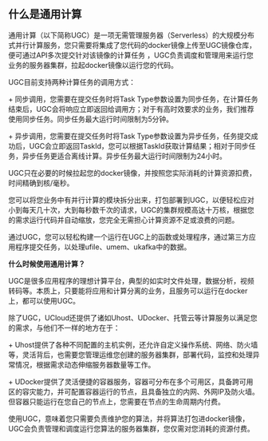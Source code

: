 

## 什么是通用计算

通用计算（以下简称UGC）是一项无需管理服务器（Serverless）的大规模分布式并行计算服务，您只需要将集成了您代码的docker镜像上传至UGC镜像仓库，便可通过API多次提交针对该镜像的计算任务
，UGC负责调度和管理用来运行您业务的服务器集群，拉起docker镜像以运行您的代码。

UGC目前支持两种计算任务的调用方式：

\+ 同步调用，您需要在提交任务时将Task
Type参数设置为同步任务，在计算任务结束后，UGC会将响应立即返回给调用方；对于有高时效要求的业务，我们推荐使用同步任务。同步任务最大运行时间限制为5分钟。

\+ 异步调用，您需要在提交任务时将Task
Type参数设置为异步任务，任务提交成功后，UGC会立即返回TaskId，您可以根据TaskId获取计算结果；相对于同步任务，异步任务更适合离线计算。异步任务最大运行时间限制为24小时。

UGC只在必要的时候拉起您的docker镜像，并按照您实际消耗的计算资源扣费，时间精确到核/毫秒。

您可以将您业务中有并行计算的模块拆分出来，打包部署到UGC，以便轻松应对小到每天几十次，大到每秒数千次的请求，UGC的集群规模高达十万核，根据您的需求运行代码并自动缩放，您完全无需担心计算资源不足或浪费的问题。

通过UGC，您可以轻松构建一个运行在UGC上的函数或处理程序，通过第三方应用程序提交任务，以处理ufile、umem、ukafka中的数据。

**什么时候使用通用计算？**

UGC是很多应用程序的理想计算平台，典型的如实时文件处理，数据分析，视频转码等。本质上，只要能将应用和计算分离的业务，且服务可以运行在docker上，都可以使用UGC。

除了UGC，UCloud还提供了诸如Uhost、UDocker、托管云等计算服务以满足您的需求，与他们不一样的地方在于：

\+
Uhost提供了各种不同配置的主机实例，还允许自定义操作系统、网络、防火墙等，灵活背后，也需要您管理运维您创建的服务器集群，部署代码，监控和处理异常情况，根据需求动态伸缩服务器数量等工作。

\+
UDocker提供了灵活便捷的容器服务，容器可分布在多个可用区，具备跨可用区的容灾能力，并可配置容器运行的节点，且具备独立的内网、外网IP及防火墙。但容器只能运行在您自己的节点上，您需要在节点的生命周期内付费。

使用UGC，意味着您只需要负责维护您的算法，并将算法打包进docker镜像，UGC会负责管理和调度运行您算法的服务器集群，您仅需对您消耗的资源付费。

